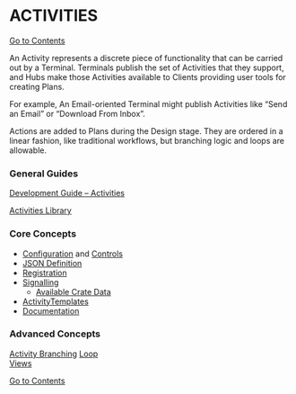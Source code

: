 # ACTIVITIES

[Go to Contents](https://github.com/Fr8org/Fr8Core/blob/master/Docs/Home.md)  

An Activity represents a discrete piece of functionality that can be carried out by a Terminal.  Terminals publish the set of Activities that they support, and Hubs make those Activities available to Clients providing user tools for creating Plans.

For example, An Email-oriented Terminal might publish Activities like “Send an Email” or “Download From Inbox”.

Actions are added to Plans during the Design stage. They are ordered in a linear fashion, like traditional workflows, but branching logic and loops are allowable.

### General Guides

[Development Guide – Activities](https://github.com/Fr8org/Fr8Core/blob/master/Docs/ForDevelopers/DevelopmentGuides/ActivityDevelopmentGuide.md)

[Activities Library](https://github.com/Fr8org/Fr8Core/blob/master/Docs/ForDevelopers/ActivitiesLibrary.md)

### Core Concepts

* [Configuration](https://github.com/Fr8org/Fr8Core/blob/master/Docs/ForDevelopers/OperatingConcepts/ActivityConfiguration.md) and [Controls](https://github.com/Fr8org/Fr8Core/blob/master/Docs/ForDevelopers/DevelopmentGuides/ConfigurationControls.md)    
* [JSON Definition](https://github.com/Fr8org/Fr8Core/blob/master/Docs/ForDevelopers/ActivityJSONDefinition.md)
* [Registration](https://github.com/Fr8org/Fr8Core/blob/master/Docs/ForDevelopers/ActivitiesRegistration.md)
* [Signalling](https://github.com/Fr8org/Fr8Core/blob/master/Docs/ForDevelopers/Objects/Activities/Signalling.md)
    * [Available Crate Data](https://github.com/Fr8org/Fr8Core/blob/master/Docs/ForDevelopers/CrateSignalling.md)
* [ActivityTemplates](https://github.com/Fr8org/Fr8Core/blob/master/Docs/ForDevelopers/Objects/ActivityTemplates.md)
* [Documentation](https://github.com/Fr8org/Fr8Core/blob/master/Docs/ForDevelopers/ActivityDevelopmentBuildingDocumentation.md)

### Advanced Concepts

[Activity Branching](https://github.com/Fr8org/Fr8Core/blob/master/Docs/ForDevelopers/Branching.md)
[Loop](https://github.com/Fr8org/Fr8Core/blob/master/Docs/ForDevelopers/Objects/Activities/Loop.md)   
[Views](https://github.com/Fr8org/Fr8Core/blob/master/Docs/ForDevelopers/ActivitiesViews.md)

[Go to Contents](https://github.com/Fr8org/Fr8Core/blob/master/Docs/Home.md)  
